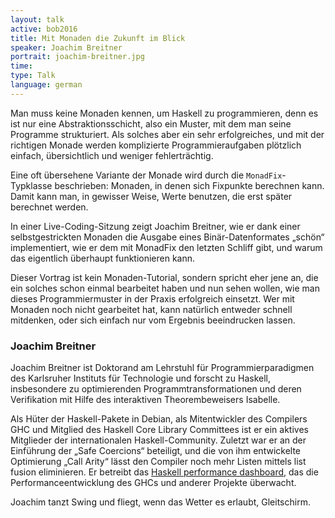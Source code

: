 ```yaml
---
layout: talk
active: bob2016
title: Mit Monaden die Zukunft im Blick
speaker: Joachim Breitner
portrait: joachim-breitner.jpg
time: 
type: Talk
language: german
---
```


Man muss keine Monaden kennen, um Haskell zu programmieren, denn es
ist nur eine Abstraktionsschicht, also ein Muster, mit dem man seine
Programme strukturiert. Als solches aber ein sehr erfolgreiches, und
mit der richtigen Monade werden komplizierte Programmieraufgaben
plötzlich einfach, übersichtlich und weniger fehlerträchtig.

Eine oft übersehene Variante der Monade wird durch die
`MonadFix`-Typklasse beschrieben: Monaden, in denen sich Fixpunkte
berechnen kann. Damit kann man, in gewisser Weise, Werte benutzen, die
erst später berechnet werden.

In einer Live-Coding-Sitzung zeigt Joachim Breitner, wie er dank einer
selbstgestrickten Monaden die Ausgabe eines Binär-Datenformates
„schön“ implementiert, wie er dem mit MonadFix den letzten Schliff
gibt, und warum das eigentlich überhaupt funktionieren kann.

Dieser Vortrag ist kein Monaden-Tutorial, sondern spricht eher jene an,
die ein solches schon einmal bearbeitet haben und nun sehen wollen, wie
man dieses Programmiermuster in der Praxis erfolgreich einsetzt. Wer
mit Monaden noch nicht gearbeitet hat, kann natürlich entweder schnell
mitdenken, oder sich einfach nur vom Ergebnis beeindrucken lassen.

### Joachim Breitner

Joachim Breitner ist Doktorand am Lehrstuhl für Programmierparadigmen
des Karlsruher Instituts für Technologie und forscht zu Haskell,
insbesondere zu optimierenden Programmtransformationen und deren
Verifikation mit Hilfe des interaktiven Theorembeweisers Isabelle.

Als Hüter der Haskell-Pakete in Debian, als Mitentwickler des
Compilers GHC und Mitglied des Haskell Core Library Committees ist er
ein aktives Mitglieder der internationalen Haskell-Community. Zuletzt
war er an der Einführung der „Safe Coercions“ beteiligt, und die von
ihm entwickelte Optimierung „Call Arity“ lässt den Compiler noch mehr
Listen mittels list fusion eliminieren. Er betreibt das
[Haskell performance dashboard](http://perf.haskell.org), das die
Performanceentwicklung des GHCs und anderer Projekte überwacht.

Joachim tanzt Swing und fliegt, wenn das Wetter es erlaubt, Gleitschirm.
